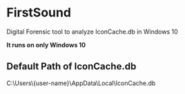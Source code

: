 # FirstSound
Digital Forensic tool to analyze IconCache.db in Windows 10

**It runs on only Windows 10**

## Default Path of IconCache.db
C:\Users\\{user-name}\AppData\Local\IconCache.db
